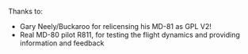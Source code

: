Thanks to:
- Gary Neely/Buckaroo for relicensing his MD-81 as GPL V2!
- Real MD-80 pilot R811, for testing the flight dynamics and providing information and feedback